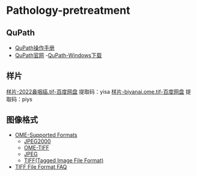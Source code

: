 # Pathology-pretreatment
## QuPath
- [QuPath操作手册](https://qupath.readthedocs.io/en/stable/)
- [QuPath官网](https://qupath.github.io/)
    -[QuPath-Windows下载](https://github.com/qupath/qupath/releases/download/v0.3.2/QuPath-0.3.2-Windows.msi)

## 样片
[样片-2022鼻咽癌.tif-百度网盘](https://pan.baidu.com/s/108RI5yhlXntWhxh4OAMZgA) 提取码：yisa
[样片-biyanai.ome.tif-百度网盘](https://pan.baidu.com/s/1Q2rG6g3pTiKzYmHnXiZGSg) 提取码：piys

## 图像格式
- [OME-Supported Formats](https://docs.openmicroscopy.org/bio-formats/6.10.0/supported-formats.html) 
  - [JPEG2000](https://docs.openmicroscopy.org/bio-formats/6.10.0/formats/jpeg-2000.html)
  - [OME-TIFF](https://docs.openmicroscopy.org/bio-formats/6.10.0/formats/ome-tiff.html)
  - [JPEG](https://docs.openmicroscopy.org/bio-formats/6.10.0/formats/jpeg.html)
  - [TIFF(Tagged Image File Format)](https://docs.openmicroscopy.org/bio-formats/6.10.0/formats/tiff.html)
- [TIFF File Format FAQ](https://www.awaresystems.be/imaging/tiff/faq.html#q3)
